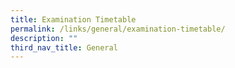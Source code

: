 ```yaml
---
title: Examination Timetable
permalink: /links/general/examination-timetable/
description: ""
third_nav_title: General
---
```


